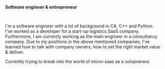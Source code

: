 <b>Software engineer & entrepreneur </b>

<br />

I'm a software engineer with a lot of background in C#, C++ and Python. 
I've worked as a developer for a start-up logistics SaaS company. Furthermore, I am currently working as the main engineer in a consultancy company.
Due to my positions in the above mentioned companies, I've learned how to talk with company owners, how to set the right market value & deliver.

Currently trying to break into the world of micro-saas as a solopreneur.

